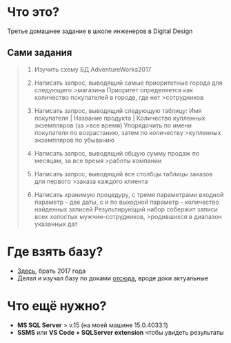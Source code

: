 # Что это?
Третье домашнее задание в школе инженеров в Digital Design

## Cами задания
>1. Изучить схему БД AdventureWorks2017
>
>2. Написать запрос, выводящий самые приоритетные города для следующего >магазина
>Приоритет определяется как количество покупателей в городе, где нет >сотрудников
>
>3. Написать запрос, выводящий следующую таблицу:
>Имя покупателя | Название продукта | Количество купленных экземпляров (за >все время)
>Упорядочить по имени покупателя по возрастанию, затем по количеству >купленных экземпляров по убыванию
>
>4. Написать запрос, выводящий общую сумму продаж по месяцам, за все время >работы компании
>
>5. Написать запрос, выводящий все столбцы таблицы заказов для первого >заказа каждого клиента
>
>6. Написать хранимую процедуру, с тремя параметрами
>входной параметр - две даты, с и по
>выходной параметр - количество найденных записей
>Результирующий набор собержит записи всех холостых мужчин-сотрудников, >родившихся в диапазон указанных дат

# Где взять базу?
* [Здесь](https://docs.microsoft.com/ru-ru/sql/samples/adventureworks-install-configure?view=sql-server-ver15), брать 2017 года
* Делал и изучал базу по доками [отсюда](https://dataedo.com/download/AdventureWorks.pdf), вроде доки актуальные

# Что ещё нужно?
* **MS SQL Server** > v.15 (на моей машине 15.0.4033.1)
* **SSMS** или **VS Code + SQLServer extension** чтобы увидеть результаты
